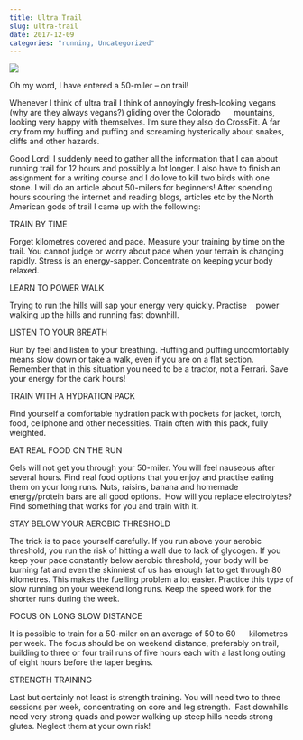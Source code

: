 ```yaml
---
title: Ultra Trail
slug: ultra-trail
date: 2017-12-09
categories: "running, Uncategorized"
---
```


<img src="https://res.cloudinary.com/dy6grlu8z/image/upload/v1558841605/rkvpudmtsy2t3eet4v4q.png"/>
<p>Oh my word, I have entered a 50-miler – on trail!</p>
<p>Whenever I think of ultra trail I think of annoyingly fresh-looking vegans (why are they always vegans?) gliding over the Colorado      mountains, looking very happy with themselves. I’m sure they also do CrossFit. A far cry from my huffing and puffing and screaming hysterically about snakes, cliffs and other hazards.</p>
<p>Good Lord! I suddenly need to gather all the information that I can about running trail for 12 hours and possibly a lot longer. I also have to finish an assignment for a writing course and I do love to kill two birds with one stone. I will do an article about 50-milers for beginners! After spending hours scouring the internet and reading blogs, articles etc by the North American gods of trail I came up with the following:</p>
<p>TRAIN BY TIME</p>
<p>Forget kilometres covered and pace. Measure your training by time on the trail. You cannot judge or worry about pace when your terrain is changing rapidly. Stress is an energy-sapper. Concentrate on keeping your body relaxed.</p>
<p>LEARN TO POWER WALK</p>
<p>Trying to run the hills will sap your energy very quickly. Practise    power walking up the hills and running fast downhill.</p>
<p>LISTEN TO YOUR BREATH</p>
<p>Run by feel and listen to your breathing. Huffing and puffing uncomfortably means slow down or take a walk, even if you are on a flat section. Remember that in this situation you need to be a tractor, not a Ferrari. Save your energy for the dark hours!</p>
<p>TRAIN WITH A HYDRATION PACK</p>
<p>Find yourself a comfortable hydration pack with pockets for jacket, torch, food, cellphone and other necessities. Train often with this pack, fully weighted.</p>
<p>EAT REAL FOOD ON THE RUN</p>
<p>Gels will not get you through your 50-miler. You will feel nauseous after several hours. Find real food options that you enjoy and practise eating them on your long runs. Nuts, raisins, banana and homemade energy/protein bars are all good options.  How will you replace electrolytes? Find something that works for you and train with it.</p>
<p>STAY BELOW YOUR AEROBIC THRESHOLD</p>
<p>The trick is to pace yourself carefully. If you run above your aerobic threshold, you run the risk of hitting a wall due to lack of glycogen. If you keep your pace constantly below aerobic threshold, your body will be burning fat and even the skinniest of us has enough fat to get through 80 kilometres. This makes the fuelling problem a lot easier. Practice this type of slow running on your weekend long runs. Keep the speed work for the shorter runs during the week.</p>
<p>FOCUS ON LONG SLOW DISTANCE</p>
<p>It is possible to train for a 50-miler on an average of 50 to 60      kilometres per week. The focus should be on weekend distance, preferably on trail, building to three or four trail runs of five hours each with a last long outing of eight hours before the taper begins.</p>
<p>STRENGTH TRAINING</p>
<p>Last but certainly not least is strength training. You will need two to three sessions per week, concentrating on core and leg strength.  Fast downhills need very strong quads and power walking up steep hills needs strong glutes. Neglect them at your own risk!</p>
